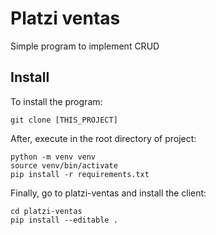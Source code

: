 # Platzi ventas

Simple program to implement CRUD

## Install

To install the program:

    git clone [THIS_PROJECT]

After, execute in the root directory of project:

    python -m venv venv
    source venv/bin/activate
    pip install -r requirements.txt

Finally, go to platzi-ventas and install the client:

    cd platzi-ventas
    pip install --editable .
